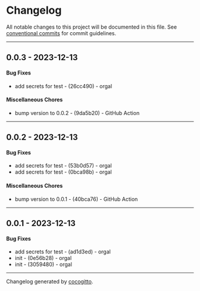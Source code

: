 # Changelog
All notable changes to this project will be documented in this file. See [conventional commits](https://www.conventionalcommits.org/) for commit guidelines.

- - -
## 0.0.3 - 2023-12-13
#### Bug Fixes
- add secrets for test - (26cc490) - orgal
#### Miscellaneous Chores
- bump version to 0.0.2 - (9da5b20) - GitHub Action
- - -

## 0.0.2 - 2023-12-13
#### Bug Fixes
- add secrets for test - (53b0d57) - orgal
- add secrets for test - (0bca98b) - orgal
#### Miscellaneous Chores
- bump version to 0.0.1 - (40bca76) - GitHub Action
- - -

## 0.0.1 - 2023-12-13
#### Bug Fixes
- add secrets for test - (ad1d3ed) - orgal
- init - (0e56b28) - orgal
- init - (3059480) - orgal
- - -

Changelog generated by [cocogitto](https://github.com/cocogitto/cocogitto).